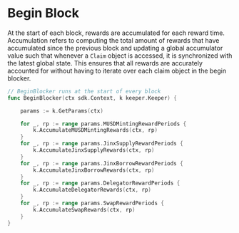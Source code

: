 <!--
order: 7
-->

# Begin Block

At the start of each block, rewards are accumulated for each reward time. Accumulation refers to computing the total amount of rewards that have accumulated since the previous block and updating a global accumulator value such that whenever a `Claim` object is accessed, it is synchronized with the latest global state. This ensures that all rewards are accurately accounted for without having to iterate over each claim object in the begin blocker.

```go
// BeginBlocker runs at the start of every block
func BeginBlocker(ctx sdk.Context, k keeper.Keeper) {

	params := k.GetParams(ctx)

	for _, rp := range params.MUSDMintingRewardPeriods {
		k.AccumulateMUSDMintingRewards(ctx, rp)
	}
	for _, rp := range params.JinxSupplyRewardPeriods {
		k.AccumulateJinxSupplyRewards(ctx, rp)
	}
	for _, rp := range params.JinxBorrowRewardPeriods {
		k.AccumulateJinxBorrowRewards(ctx, rp)
	}
	for _, rp := range params.DelegatorRewardPeriods {
		k.AccumulateDelegatorRewards(ctx, rp)
	}
	for _, rp := range params.SwapRewardPeriods {
		k.AccumulateSwapRewards(ctx, rp)
	}
}
```
